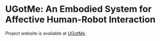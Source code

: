 # UGotMe: An Embodied System for Affective Human-Robot Interaction

Project website is available at [UGotMe](pi3-141592653.github.io/UGotMe/).
